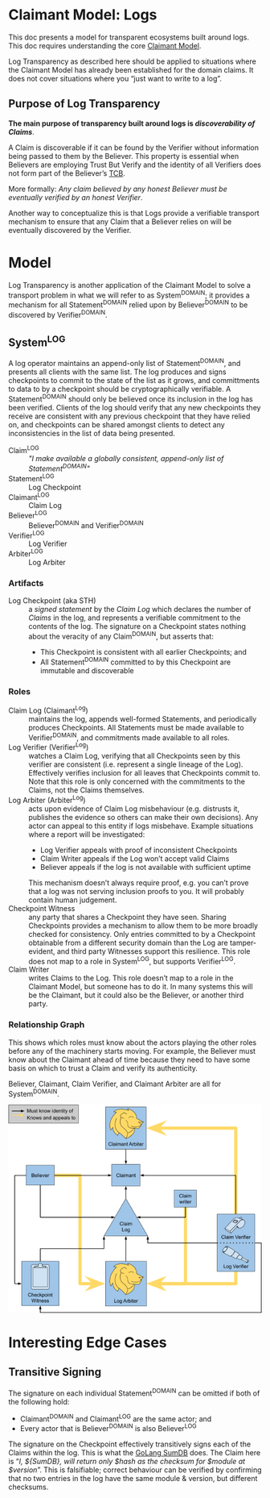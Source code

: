 # Claimant Model: Logs

This doc presents a model for transparent ecosystems built around logs. This doc requires understanding the core [Claimant Model](CoreModel.md).

Log Transparency as described here should be applied to situations where the Claimant Model has already been established for the domain claims. It does not cover situations where you “just want to write to a log”.

## Purpose of Log Transparency
**The main purpose of transparency built around logs is *discoverability of Claims***.

A Claim is discoverable if it can be found by the Verifier without information being passed to them by the Believer. This property is essential when Believers are employing Trust But Verify and the identity of all Verifiers does not form part of the Believer’s [TCB](https://en.wikipedia.org/wiki/Trusted_computing_base).

More formally: *Any claim believed by any honest Believer must be eventually verified by an honest Verifier*.

Another way to conceptualize this is that Logs provide a verifiable transport mechanism to ensure that any Claim that a Believer relies on will be eventually discovered by the Verifier.

# Model
Log Transparency is another application of the Claimant Model to solve a transport problem in what we will refer to as System<sup>DOMAIN</sup>; it provides a mechanism for all Statement<sup>DOMAIN</sup> relied upon by Believer<sup>DOMAIN</sup> to be discovered by Verifier<sup>DOMAIN</sup>.

## System<sup>LOG</sup>

A log operator maintains an append-only list of Statement<sup>DOMAIN</sup>, and presents all clients with the same list.
The log produces and signs checkpoints to commit to the state of the list as it grows, and committments to data to by a checkpoint should be cryptographically verifiable.
A Statement<sup>DOMAIN</sup> should only be believed once its inclusion in the log has been verified.
Clients of the log should verify that any new checkpoints they receive are consistent with any previous checkpoint that they have relied on, and checkpoints can be shared amongst clients to detect any inconsistencies in the list of data being presented.

<dl>
<dt>Claim<sup>LOG</sup></dt>
<dd><i>"I make available a globally consistent, append-only list of Statement<sup>DOMAIN</sup>"</i></dd>
<dt>Statement<sup>LOG</sup></dt>
<dd>Log Checkpoint</dd>
<dt>Claimant<sup>LOG</sup></dt>
<dd>Claim Log</dd>
<dt>Believer<sup>LOG</sup></dt>
<dd>Believer<sup>DOMAIN</sup> and Verifier<sup>DOMAIN</sup></dd>
<dt>Verifier<sup>LOG</sup></dt>
<dd>Log Verifier</dd>
<dt>Arbiter<sup>LOG</sup></dt>
<dd>Log Arbiter</dd>
</dl>

### Artifacts
<dl>
<dt>Log Checkpoint (aka STH)</dt>
<dd>a <i>signed statement</i> by the <i>Claim Log</i> which declares the number of <i>Claims</i> in the log, and represents a verifiable commitment to the contents of the log.
    The signature on a Checkpoint states nothing about the veracity of any Claim<sup>DOMAIN</sup>, but asserts that:
<ul>
<li>This Checkpoint is consistent with all earlier Checkpoints; and</li>
<li>All Statement<sup>DOMAIN</sup> committed to by this Checkpoint are immutable and discoverable</li>
</ul>
</dd>
</dl>

### Roles
<dl>
<dt>Claim Log (Claimant<sup>Log</sup>)</dt>
<dd>maintains the log, appends well-formed Statements, and periodically produces Checkpoints. All Statements must be made available to Verifier<sup>DOMAIN</sup>, and commitments made available to all roles.</dd>
<dt>Log Verifier (Verifier<sup>Log</sup>)</dt>
<dd>watches a Claim Log, verifying that all Checkpoints seen by this verifier are consistent (i.e. represent a single lineage of the Log). Effectively verifies inclusion for all leaves that Checkpoints commit to. Note that this role is only concerned with the commitments to the Claims, not the Claims themselves.</dd>
<dt>Log Arbiter (Arbiter<sup>Log</sup>)</dt>
<dd>acts upon evidence of Claim Log misbehaviour (e.g. distrusts it, publishes the evidence so others can make their own decisions). Any actor can appeal to this entity if logs misbehave. Example situations where a report will be investigated:
<ul>
<li>Log Verifier appeals with proof of inconsistent Checkpoints</li>
<li>Claim Writer appeals if the Log won’t accept valid Claims</li>
<li>Believer appeals if the log is not available with sufficient uptime</li>
</ul>
This mechanism doesn’t always require proof, e.g. you can’t prove that a log was not serving inclusion proofs to you. It will probably contain human judgement.</dd>
<dt>Checkpoint Witness</dt>
<dd>any party that shares a Checkpoint they have seen. Sharing Checkpoints provides a mechanism to allow them to be more broadly checked for consistency. Only entries committed to by a Checkpoint obtainable from a different security domain than the Log are tamper-evident, and third party Witnesses support this resilience. This role does not map to a role in System<sup>LOG</sup>, but supports Verifier<sup>LOG</sup>.
<!-- TODO(mhutchinson): See Closing The Loop for discussion on ensuring that ClaimLog is being fully verified.-->
</dd>
<dt>Claim Writer</dt>
<dd>writes Claims to the Log. This role doesn’t map to a role in the Claimant Model, but someone has to do it. In many systems this will be the Claimant, but it could also be the Believer, or another third party.</dd>
</dl>

### Relationship Graph
This shows which roles must know about the actors playing the other roles before any of the machinery starts moving. For example, the Believer must know about the Claimant ahead of time because they need to have some basis on which to trust a Claim and verify its authenticity.

Believer, Claimant, Claim Verifier, and Claimant Arbiter are all for System<sup>DOMAIN</sup>.

![Relationship Graph](cmrels.png)

<!-- TODO(mhutchinson): Discuss Closing The Loop when that is in the core model documentation -->

# Interesting Edge Cases
## Transitive Signing
The signature on each individual Statement<sup>DOMAIN</sup> can be omitted if both of the following hold:
* Claimant<sup>DOMAIN</sup> and Claimant<sup>LOG</sup> are the same actor; and
* Every actor that is Believer<sup>DOMAIN</sup> is also Believer<sup>LOG</sup>

The signature on the Checkpoint effectively transitively signs each of the Claims within the log. This is what the [GoLang SumDB](https://blog.golang.org/module-mirror-launch) does. The Claim here is “*I, ${SumDB}, will return only $hash as the checksum for $module at $version*”. This is falsifiable; correct behaviour can be verified by confirming that no two entries in the log have the same module & version, but different checksums.
